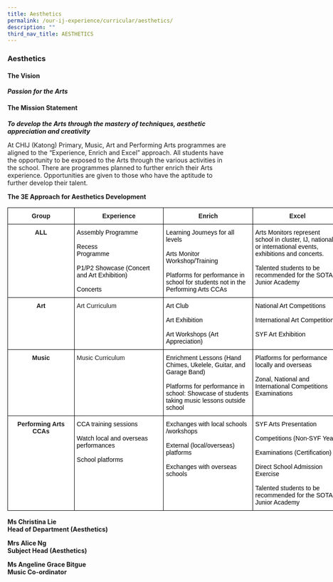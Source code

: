 ```yaml
---
title: Aesthetics
permalink: /our-ij-experience/curricular/aesthetics/
description: ""
third_nav_title: AESTHETICS
---
```

### Aesthetics

#### The Vision


**_Passion for the Arts_**

#### The Mission Statement


**_To develop the Arts through the mastery of techniques, aesthetic appreciation and creativity_**

  

At CHIJ (Katong) Primary, Music, Art and Performing Arts programmes are aligned to the “Experience, Enrich and Excel” approach. All students have the opportunity to be exposed to the Arts through the various activities in the school. There are programmes planned to further enrich their Arts experience. Opportunities are given to those who have the aptitude to further develop their talent.

  

**The 3E Approach for Aesthetics Development**


<table style="border-collapse:collapse;border-spacing:0;table-layout: fixed; width: 753px" class="tg"><colgroup><col style="width: 150px"><col style="width: 201px"><col style="width: 201px"><col style="width: 201px"></colgroup><thead><tr><th style="background-color:#FFF;border-color:black;border-style:solid;border-width:1px;font-family:Arial, sans-serif;font-size:14px;font-weight:bold;overflow:hidden;padding:10px 5px;text-align:center;vertical-align:top;word-break:normal">Group<br></th><th style="background-color:#FFF;border-color:black;border-style:solid;border-width:1px;font-family:Arial, sans-serif;font-size:14px;font-weight:bold;overflow:hidden;padding:10px 5px;text-align:center;vertical-align:top;word-break:normal">Experience<br></th><th style="background-color:#FFF;border-color:black;border-style:solid;border-width:1px;font-family:Arial, sans-serif;font-size:14px;font-weight:bold;overflow:hidden;padding:10px 5px;text-align:center;vertical-align:top;word-break:normal">Enrich<br></th><th style="background-color:#FFF;border-color:black;border-style:solid;border-width:1px;font-family:Arial, sans-serif;font-size:14px;font-weight:bold;overflow:hidden;padding:10px 5px;text-align:center;vertical-align:top;word-break:normal">Excel<br></th></tr></thead><tbody><tr><td style="background-color:#FFF;border-color:black;border-style:solid;border-width:1px;font-family:Arial, sans-serif;font-size:14px;font-weight:bold;overflow:hidden;padding:10px 5px;text-align:center;vertical-align:top;word-break:normal">ALL<br></td><td style="background-color:#FFF;border-color:black;border-style:solid;border-width:1px;font-family:Arial, sans-serif;font-size:14px;overflow:hidden;padding:10px 5px;text-align:left;vertical-align:top;word-break:normal"><span style="font-weight:400;color:#000">Assembly Programme</span><br><br><span style="font-weight:400;color:#000">Recess</span><br><span style="font-weight:400;color:#000">Programme</span><br><br><span style="font-weight:400;color:#000">P1/P2 Showcase (Concert and Art Exhibition)</span><br><br><span style="font-weight:400;color:#000">Concerts</span></td><td style="background-color:#FFF;border-color:black;border-style:solid;border-width:1px;font-family:Arial, sans-serif;font-size:14px;overflow:hidden;padding:10px 5px;text-align:left;vertical-align:top;word-break:normal"><span style="font-weight:400;color:#000">Learning Journeys for all levels</span><br><br><span style="font-weight:400;color:#000">Arts Monitor Workshop/Training</span><br><br><span style="font-weight:400;color:#000">Platforms for performance in school for students not in the Performing Arts CCAs</span></td><td style="background-color:#FFF;border-color:black;border-style:solid;border-width:1px;font-family:Arial, sans-serif;font-size:14px;overflow:hidden;padding:10px 5px;text-align:left;vertical-align:top;word-break:normal"><span style="font-weight:400;color:#000">Arts Monitors represent school in cluster, IJ, national or international events, exhibitions and concerts.</span><br><br><span style="font-weight:400;color:#000">Talented students to be recommended for the SOTA Junior Academy</span></td></tr><tr><td style="background-color:#FFF;border-color:black;border-style:solid;border-width:1px;font-family:Arial, sans-serif;font-size:14px;font-weight:bold;overflow:hidden;padding:10px 5px;text-align:center;vertical-align:top;word-break:normal">Art<br></td><td style="background-color:#FFF;border-color:black;border-style:solid;border-width:1px;font-family:Arial, sans-serif;font-size:14px;overflow:hidden;padding:10px 5px;text-align:left;vertical-align:top;word-break:normal">Art Curriculum<br></td><td style="background-color:#FFF;border-color:black;border-style:solid;border-width:1px;font-family:Arial, sans-serif;font-size:14px;overflow:hidden;padding:10px 5px;text-align:left;vertical-align:top;word-break:normal"><span style="font-weight:400;color:#000">Art Club</span><br><br><span style="font-weight:400;color:#000">Art Exhibition</span><br><br><span style="font-weight:400;color:#000">Art Workshops (Art Appreciation)</span></td><td style="background-color:#FFF;border-color:black;border-style:solid;border-width:1px;font-family:Arial, sans-serif;font-size:14px;overflow:hidden;padding:10px 5px;text-align:left;vertical-align:top;word-break:normal"><span style="font-weight:400;color:#000">National Art Competitions</span><br><br><span style="font-weight:400;color:#000">International Art Competitions</span><br><br><span style="font-weight:400;color:#000">SYF Art Exhibition</span></td></tr><tr><td style="background-color:#FFF;border-color:black;border-style:solid;border-width:1px;font-family:Arial, sans-serif;font-size:14px;font-weight:bold;overflow:hidden;padding:10px 5px;text-align:center;vertical-align:top;word-break:normal">Music<br></td><td style="background-color:#FFF;border-color:black;border-style:solid;border-width:1px;font-family:Arial, sans-serif;font-size:14px;overflow:hidden;padding:10px 5px;text-align:left;vertical-align:top;word-break:normal">Music Curriculum<br></td><td style="background-color:#FFF;border-color:black;border-style:solid;border-width:1px;font-family:Arial, sans-serif;font-size:14px;overflow:hidden;padding:10px 5px;text-align:left;vertical-align:top;word-break:normal"><span style="font-weight:400;color:#000">Enrichment Lessons (Hand Chimes, Ukelele, Guitar, and Garage Band)</span><br><br><span style="font-weight:400;color:#000">Platforms for performance in school: Showcase of students taking music lessons outside school</span></td><td style="background-color:#FFF;border-color:black;border-style:solid;border-width:1px;font-family:Arial, sans-serif;font-size:14px;overflow:hidden;padding:10px 5px;text-align:left;vertical-align:top;word-break:normal"><span style="font-weight:400;color:#000">Platforms for performance locally and overseas</span><br><br><span style="font-weight:400;color:#000">Zonal, National and International Competitions Examinations</span></td></tr><tr><td style="background-color:#FFF;border-color:black;border-style:solid;border-width:1px;font-family:Arial, sans-serif;font-size:14px;font-weight:bold;overflow:hidden;padding:10px 5px;text-align:center;vertical-align:top;word-break:normal">Performing Arts CCAs<br></td><td style="background-color:#FFF;border-color:black;border-style:solid;border-width:1px;font-family:Arial, sans-serif;font-size:14px;overflow:hidden;padding:10px 5px;text-align:left;vertical-align:top;word-break:normal"><span style="font-weight:400;color:#000">CCA training sessions</span><br><br><span style="font-weight:400;color:#000">Watch local and overseas performances</span><br><br><span style="font-weight:400;color:#000">School platforms</span></td><td style="background-color:#FFF;border-color:black;border-style:solid;border-width:1px;font-family:Arial, sans-serif;font-size:14px;overflow:hidden;padding:10px 5px;text-align:left;vertical-align:top;word-break:normal"><span style="font-weight:400;color:#000">Exchanges with local schools /workshops</span><br><br><span style="font-weight:400;color:#000">External (local/overseas) platforms</span><br><br><span style="font-weight:400;color:#000">Exchanges with overseas schools</span></td><td style="background-color:#FFF;border-color:black;border-style:solid;border-width:1px;font-family:Arial, sans-serif;font-size:14px;overflow:hidden;padding:10px 5px;text-align:left;vertical-align:top;word-break:normal"><span style="font-weight:400;color:#000">SYF Arts Presentation</span><br><br><span style="font-weight:400;color:#000">Competitions (Non-SYF Year)</span><br><br><span style="font-weight:400;color:#000">Examinations (Certification)</span><br><br><span style="font-weight:400;color:#000">Direct School Admission Exercise</span><br><br><span style="font-weight:400;color:#000">Talented students to be recommended for the SOTA Junior Academy</span></td></tr></tbody></table>


**Ms Christina Lie**<br>
**Head of Department (Aesthetics)**

  

**Mrs Alice Ng**<br>
**Subject Head (Aesthetics)**

  

**Ms Angeline Grace Bitgue**<br>
**Music Co-ordinator**